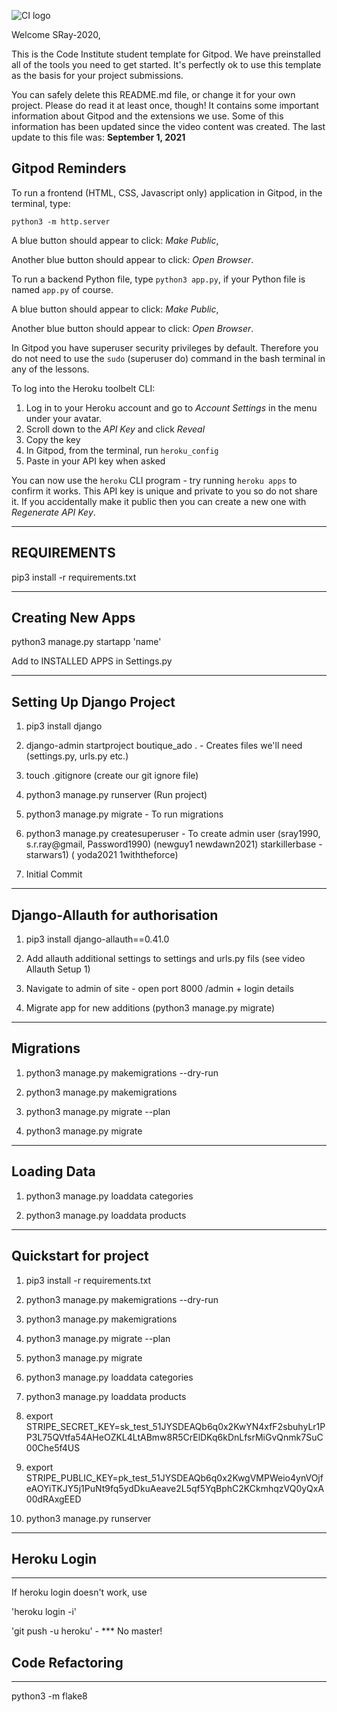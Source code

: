 ![CI logo](https://codeinstitute.s3.amazonaws.com/fullstack/ci_logo_small.png)

Welcome SRay-2020,

This is the Code Institute student template for Gitpod. We have preinstalled all of the tools you need to get started. It's perfectly ok to use this template as the basis for your project submissions.

You can safely delete this README.md file, or change it for your own project. Please do read it at least once, though! It contains some important information about Gitpod and the extensions we use. Some of this information has been updated since the video content was created. The last update to this file was: **September 1, 2021**

## Gitpod Reminders

To run a frontend (HTML, CSS, Javascript only) application in Gitpod, in the terminal, type:

`python3 -m http.server`

A blue button should appear to click: _Make Public_,

Another blue button should appear to click: _Open Browser_.

To run a backend Python file, type `python3 app.py`, if your Python file is named `app.py` of course.

A blue button should appear to click: _Make Public_,

Another blue button should appear to click: _Open Browser_.

In Gitpod you have superuser security privileges by default. Therefore you do not need to use the `sudo` (superuser do) command in the bash terminal in any of the lessons.

To log into the Heroku toolbelt CLI:

1. Log in to your Heroku account and go to *Account Settings* in the menu under your avatar.
2. Scroll down to the *API Key* and click *Reveal*
3. Copy the key
4. In Gitpod, from the terminal, run `heroku_config`
5. Paste in your API key when asked

You can now use the `heroku` CLI program - try running `heroku apps` to confirm it works. This API key is unique and private to you so do not share it. If you accidentally make it public then you can create a new one with _Regenerate API Key_.

------

## REQUIREMENTS

pip3 install -r requirements.txt


------



## Creating New Apps

python3 manage.py startapp 'name'

Add to INSTALLED APPS in Settings.py


------

## Setting Up Django Project

1. pip3 install django 

2. django-admin startproject boutique_ado . - Creates files we'll need (settings.py, urls.py etc.)

3. touch .gitignore (create our git ignore file)

4. python3 manage.py runserver (Run project)

5. python3 manage.py migrate - To run migrations

6. python3 manage.py createsuperuser - To create admin user (sray1990, s.r.ray@gmail, Password1990) (newguy1 newdawn2021) starkillerbase - starwars1) ( yoda2021 1withtheforce)

7. Initial Commit


------

## Django-Allauth for authorisation 

1. pip3 install django-allauth==0.41.0

2. Add allauth additional settings to settings and urls.py fils (see video Allauth Setup 1)

3. Navigate to admin of site - open port 8000 /admin + login details

4. Migrate app for new additions (python3 manage.py migrate)


------

## Migrations 

1. python3 manage.py makemigrations --dry-run

2. python3 manage.py makemigrations 

3. python3 manage.py migrate --plan

4. python3 manage.py migrate 

------

## Loading Data

1. python3 manage.py loaddata categories

2. python3 manage.py loaddata products

------

## Quickstart for project

1. pip3 install -r requirements.txt

2. python3 manage.py makemigrations --dry-run

3. python3 manage.py makemigrations 

4. python3 manage.py migrate --plan

5. python3 manage.py migrate 

6. python3 manage.py loaddata categories

7. python3 manage.py loaddata products

8. export STRIPE_SECRET_KEY=sk_test_51JYSDEAQb6q0x2KwYN4xfF2sbuhyLr1PP3L75QVtfa54AHeOZKL4LtABmw8R5CrElDKq6kDnLfsrMiGvQnmk7SuC00Che5f4US

9. export STRIPE_PUBLIC_KEY=pk_test_51JYSDEAQb6q0x2KwgVMPWeio4ynVOjfeAOYiTKJY5j1PuNt9fq5ydDkuAeave2L5qf5YqBphC2KCkmhqzVQ0yQxA00dRAxgEED

10. python3 manage.py runserver 

------

## Heroku Login

------

If heroku login doesn't work, use 

'heroku login -i'

'git push -u heroku' - *** No master!

## Code Refactoring

------

python3 -m flake8
